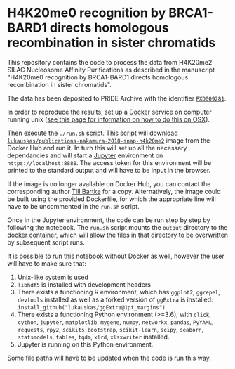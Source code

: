 # H4K20me0 recognition by BRCA1-BARD1 directs homologous recombination in sister chromatids

This repository contains the code to process the data from H4K20me2 SILAC Nucleosome Affinity Purifications as described in the manuscript "H4K20me0 recognition by BRCA1-BARD1 directs homologous recombination in sister chromatids".

The data has been deposited to PRIDE Archive with the identifier [`PXD009281`](https://www.ebi.ac.uk/pride/archive/projects/PXD009281).

In order to reproduce the results,
set up a [Docker](https://www.docker.com/) service on computer running unix ([see this page for information on how to do this on OSX](https://docs.docker.com/docker-for-mac/install/)). 

Then execute the `./run.sh` script.
This script will download [`lukauskas/publications-nakamura-2018-snap-h4k20me2`](https://hub.docker.com/r/lukauskas/publications-nakamura-2018-snap-h4k20me2/) image from the Docker Hub and run it.
In turn this will set up all the necessary dependancies and will start a [Jupyter](https://jupyter.org/) environment on `https://localhost:8888`. The access token for this environment will be printed to the standard output and will have to be input in the browser.

If the image is no longer available on Docker Hub, you can contact the corresponding author [Till Bartke](https://www.helmholtz-muenchen.de/ife/about-us/people/staff-detail/ma/5831/Dr-Bartke/index.html) for a copy.
Alternatively, the image could be built using the provided Dockerfile, for which the appropriate line will have to be uncommented in the `run.sh` script.

Once in the Jupyter environment, the code can be run step by step by following the notebook.
The `run.sh` script mounts the `output` directory to the docker container, which will allow the files in that directory to be overwritten by subsequent script runs.

It is possible to run this notebook without Docker as well, however the user will have to make sure that:

1. Unix-like system is used
2. `libhdf5` is installed with development headers
3. There exists a functioning R environment, which has `ggplot2`, `ggrepel`, `devtools` installed as well as a forked version of `ggExtra` is installed: `install_github("lukauskas/ggExtra@1pt_margins")`
4. There exists a functioning Python environment (>=3.6), with `click`, `cython`, `jupyter`, `matplotlib`, `mygene`, `numpy`, `networkx`, `pandas`, `PyYAML`, `requests`, `rpy2`, `scikits.bootstrap`, `scikit-learn`, `scipy`, `seaborn`, `statsmodels`, `tables`, `tqdm`, `xlrd`, `xlsxwriter` installed.
5. Jupyter is running on this Python environment.

Some file paths will have to be updated when the code is run this way.
